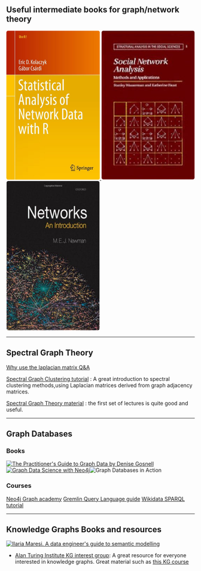

## Useful intermediate books for graph/network theory

<a href="https://www.springer.com/gp/book/9781493909834"><img src="pics/SANR1.png" alt="Statistical Network Analysis with R" width="250" height="400"> </a><a href="https://www.cambridge.org/core/books/social-network-analysis/90030086891EB3491D096034684EFFB8"><img src="pics/SNA1.png" alt="SocialNetworkAnalysis" width="250" height="400"></a><a href="https://global.oup.com/academic/product/networks-9780198805090?cc=gb&lang=en&"><img src="pics/Networks1.png" alt="Networks" width="250" height="400"></a>

---

## Spectral Graph Theory


[Why use the laplacian matrix Q&A](https://math.stackexchange.com/questions/3457993/why-do-we-use-the-laplacian-matrix-in-spectral-clustering)

[Spectral Graph Clustering tutorial](https://people.csail.mit.edu/dsontag/courses/ml14/notes/Luxburg07_tutorial_spectral_clustering.pdf) : A great introduction to spectral clustering methods,using Laplacian matrices derived from graph adjacency matrices.

[Spectral Graph Theory material](https://ocw.mit.edu/courses/18-409-topics-in-theoretical-computer-science-an-algorithmists-toolkit-fall-2009/pages/lecture-notes/) : the first set of lectures is quite good and useful.

---

## Graph Databases 

### Books

<a href="https://www.oreilly.com/library/view/the-practitioners-guide/9781492044062/"><img src="https://memgraph.com/images/blog/top-7-graph-algorithm-books/book4-the-practitioners-guide-to-graph-data.png" alt="The Practitioner's Guide to Graph Data by Denise Gosnell" width="250" height="400"></a><a href="https://www.packtpub.com/product/graph-data-science-with-neo4j/9781804612743"><img src="https://m.media-amazon.com/images/I/81AOSiFZo1L._SL1500_.jpg" alt="Graph Data Science with Neo4j" width="250" height="400"></a><img src="https://learning.oreilly.com/library/cover/9781617296376/250w/" alt="Graph Databases in Action" width="250" height="400"></a>

### Courses

[Neo4j Graph academy](https://graphacademy.neo4j.com/)
[Gremlin Query Language guide](https://kelvinlawrence.net/book/Gremlin-Graph-Guide.html)
[Wikidata SPARQL tutorial](https://www.wikidata.org/wiki/Wikidata:SPARQL_tutorial)

---

## Knowledge Graphs Books and resources


<a href="https://doi.org/10.5281/zenodo.3898518"><img src="https://api.thehyve.nl/uploads/semantic-modelling-book.png" alt="Ilaria Maresi. A data engineer's guide to semantic modelling" width="250" height="400"></a>



- [Alan Turing Institute KG interest group](https://github.com/turing-knowledge-graphs): A great resource for everyone interested in knowledge graphs. Great material such as [this KG course](https://github.com/turing-knowledge-graphs/teaching/tree/main/city)